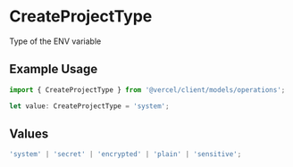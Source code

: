 # CreateProjectType

Type of the ENV variable

## Example Usage

```typescript
import { CreateProjectType } from '@vercel/client/models/operations';

let value: CreateProjectType = 'system';
```

## Values

```typescript
'system' | 'secret' | 'encrypted' | 'plain' | 'sensitive';
```

